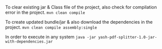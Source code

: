 To clear existing jar & Class file of the project, also check for compilation error in the project.
```mvn clean compile```

To create updated bundle/jar & also download the dependencies in the project.
```mvn clean compile assembly:single```

In order to execute in any system 
```java -jar yash-pdf-splitter-1.0-jar-with-dependencies.jar ```